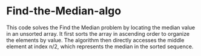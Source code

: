 # Find-the-Median-algo
This code solves the Find the Median problem by locating the median value in an unsorted array. It first sorts the array in ascending order to organize the elements by value. The algorithm then directly accesses the middle element at index n/2, which represents the median in the sorted sequence.
